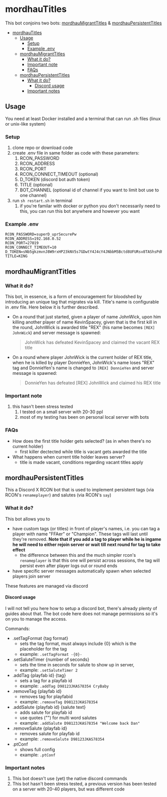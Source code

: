 # mordhauTitles

This bot conjoins two bots: [mordhauMigrantTitles](https://github.com/UltimateForm/mordhauMigrantTitles) & [mordhauPersistentTitles](https://github.com/UltimateForm/mordhauPersistentTitles)


- [mordhauTitles](#mordhautitles)
  - [Usage](#usage)
    - [Setup](#setup)
    - [Example .env](#example-env)
  - [mordhauMigrantTitles](#mordhaumigranttitles)
    - [What it do?](#what-it-do)
    - [Important note](#important-note)
    - [FAQs](#faqs)
  - [mordhauPersistentTitles](#mordhaupersistenttitles)
    - [What it do?](#what-it-do-1)
      - [Discord usage](#discord-usage)
    - [Important notes](#important-notes)

## Usage
You need at least Docker installed and a terminal that can run .sh files (linux or unix-like system)

### Setup

1. clone repo or download code
1. create .env file in same folder as code with these parameters:
    1. RCON_PASSWORD
    1. RCON_ADDRESS
    1. RCON_PORT
    2. RCON_CONNECT_TIMEOUT (optional)
    3. D_TOKEN (discord bot auth token)
    4. TITLE (optional)
    5. BOT_CHANNEL (optional id of channel if you want to limit bot use to one channel)
2. run `sh restart.sh` in terminal
    1. if you're familar with docker or python you don't necessarily need to this, you can run this bot anywhere and however you want

### Example .env
```
RCON_PASSWORD=superD_uprSecurePw
RCON_ADDRESS=192.168.0.52
RCON_PORT=27019
RCON_CONNECT_TIMEOUT=10
D_TOKEN=sNb5gkzmvnJ8W9rxHP23kNV5s7GDwtY4J4cY4JNbbM5Bctd8UFURsv8TAShsPdPDXFcaai2WlPaHy3Rxis5C3m5dHXk1leUU
TITLE=KING
```


## mordhauMigrantTitles

### What it do?

This bot, in essence, is a form of encouragement for bloodshed by introducing an unique tag that migrates via kill. Title's name is configurable in .env file. Here below it is further described.

- On a round that just started, given a player of name JohnWick, upon him killing another player of name KevinSpacey, given that is the first kill in the round, JohnWick is awarded title "REX" (his name becomes `[REX] JohnWick`) and server message is spawned:
  > JohnWick has defeated KevinSpacey and claimed the vacant REX title
- On a round where player JohnWick is the current holder of REX title, when he is killed by player DonnieYen, JohnWick's name loses "REX" tag and DonnieYen's name is changed to  `[REX] DonnieYen` and server message is spawned:
  > DonnieYen has defeated [REX] JohnWick and claimed his REX title

### Important note
1. this hasn't been stress tested
   1. I tested on a small server with 20-30 ppl
   2. most of my testing has been on personal local server with bots

### FAQs
- How does the first title holder gets selected? (as in when there's no current holder)
  - first killer dectected while title is vacant gets awarded the title
- What happens when current title holder leaves server?
  - title is made vacant, conditions regarding vacant titles apply


## mordhauPersistentTitles

This a Discord X RCON bot that is used to implement persistent tags (via RCON's `renameplayer`) and salutes (via RCON's `say`)

### What it do?

This bot allows you to 
- have custom tags (or titles) in front of player's names, i.e. you can tag a player with name "FFAer" or "Champion". These tags will last until they're removed. **Note that if you add a tag to player while he is ingame he will need to either rejoin server or wait till next round for tag to take effect**
  - the difference between this and the much simpler rcon's `renameplayer` is that this one will persist across sessions, the tag will persist even after player logs out or round ends
- have specific server messages automatically spawn when selected players join server

These features are managed via discord

#### Discord usage

I will not tell you here how to setup a discord bot, there's already plenty of guides about that. The bot code here does not manage permissions so it's on you to manage the access.

Commands:
- .setTagFormat {tag format}
  - sets the tag format, must always include {0} which is the placeholder for the tag
  - example: `.setTagFormat -{0}-`
- .setSaluteTimer {number of seconds}
  - sets the time in seconds for salute to show up in server,
  - example: `.setSaluteTimer 2`
- .addTag {playfab id} {tag}
  - sets a tag for a playfab id
  - example: `.addTag D98123JKAS78354 CryBaby`
- .removeTag {playfab id}
  - removes tag for playfabid
  - example: `.removeTag D98123JKAS78354`
- .addSalute {playfab id} {salute text}
  - adds salute for playfab id
  - use quotes ("") for multi word salutes
  - example: `.addSalute D98123JKAS78354 "Welcome back Dan"`
- .removeSalute {playfab id}
  - removes salute for playfab id
  - example: `.removeSalute D98123JKAS78354`
- .ptConf
  - shows full config
  - example: `.ptConf`


### Important notes
1. This bot doesn't use (yet) the native discord commands
2. This bot hasn't been stress tested, a previous version has been tested on a server with 20-40 players, but was different code

